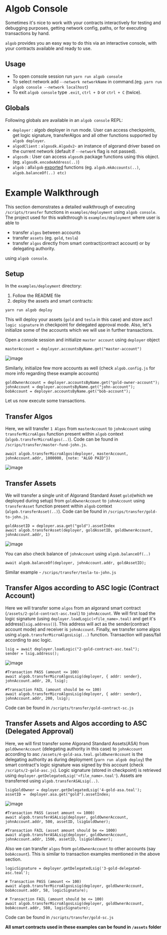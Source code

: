 # Algob Console

Sometimes it's nice to work with your contracts interactively for testing and debugging purposes, getting network config, paths, or for executing transactions by hand. 

`algob` provides you an easy way to do this via an interactive console, with your contracts available and ready to use.

## Usage

* To open console session run `yarn run algob console`
* To select network add `--network networkName` in command.(eg. `yarn run algob console --network localhost`)
* To exit `algob console` type `.exit`, `ctrl + D` or `ctrl + C` (twice). 

## Globals

Following globals are available in an `algob console` REPL:
* `deployer` : algob deployer in run mode. User can access checkpoints, get logic signature, transferAlgos and all other functions supported by `algob deployer`.
* `algodClient` : `algosdk.Algodv2`- an instance of algorand driver based on the current network (default if `--network` flag is not passed).
* `algosdk` : User can access `algosdk` package functions using this object. (eg. `algosdk.encodeAddress(..)`)  
* `algob` : all`algob` [exported](https://github.com/scale-it/algorand-builder/blob/master/packages/algob/src/index.ts) functions (eg. `algob.mkAccounts(..)`, `algob.balanceOf(..) etc)`

# Example Walkthrough

This section demonstrates a detailed walkthrough of executing `/scripts/transfer` functions in `examples/deployment` using `algob console`. The project used for this walkthrough is `examples/deployment` where user is able to 
* transfer `algos` between accounts
* transfer `assets` (eg. `gold`, `tesla`)
* transfer `algos` directly from smart contract(contract account) or by delegating authority.

using `algob console`.

## Setup

In the  `examples/deployment` directory:
1. Follow the README file
2. deploy the assets and smart contracts:
```
yarn run algob deploy
``` 
This will deploy your assets (`gold` and `tesla` in this case) and store asc1 `logic signature` in checkpoint for delegated approval mode. Also, let's initialize some of the accounts which we will use in further transactions. 

Open a console session and initialize `master account` using `deployer` object
```
masterAccount = deployer.accountsByName.get("master-account")
``` 
![image](https://user-images.githubusercontent.com/33264364/97816308-735e8080-1cba-11eb-970d-50f8e3217d8f.png)

Similarly, initialize few more accounts as well (check `algob.config.js` for more info regarding these example accounts)
```
goldOwnerAccount = deployer.accountsByName.get("gold-owner-account");
johnAccount = deployer.accountsByName.get("john-account");
bobAccount = deployer.accountsByName.get("bob-account");
```

Let us now execute some transactions.

## Transfer Algos

Here, we will transfer `1 Algos` from `masterAccount` to `johnAccount` using `transferMicroAlgos` function present within `algob` context (`algob.transferMicroAlgos(..)`). Code can be found in `/scrips/transfer/master-fund-john.js`.

```
await algob.transferMicroAlgos(deployer, masterAccount, johnAccount.addr, 1000000, {note: "ALGO PAID"})
```
![image](https://user-images.githubusercontent.com/33264364/97816714-08627900-1cbd-11eb-86db-1dffbceb125f.png)

## Transfer Assets

We will transfer a single unit of Algorand Standard Asset `gold`(which we deployed during setup) from `goldOwnerAccount` to `johnAccount` using `transferAsset` function present within `algob` context (`algob.transferAsset(..)`). Code can be found in `/scrips/transfer/gold-to-john.js`.

```
goldAssetID = deployer.asa.get("gold").assetIndex
await algob.transferAsset(deployer, goldAssetID, goldOwnerAccount, johnAccount.addr, 1)
```
![image](https://user-images.githubusercontent.com/33264364/97816941-3e086180-1cbf-11eb-87f1-485bde49323c.png)

You can also check balance of `johnAccount` using `algob.balanceOf(..)`
```
await algob.balanceOf(deployer, johnAccount.addr, goldAssetID);
```

Similar example - `/scrips/transfer/tesla-to-john.js`

## Transfer Algos according to ASC logic (Contract Account)

Here we will transfer some `algos` from an algorand smart contract (`/assets/2-gold-contract-asc.teal`) to `johnAccount`. We will first load the logic signature (using `deployer.loadLogic(<file_name>.teal)` and get it's address(`lsig.address()`). This address will act as the sender(contract account mode) and receiver is `johnAccount`. Finally, we transfer some algos using `algob.transferMicroAlgosLsig(..)` function. Transaction will pass/fail according to asc logic.
```
lsig = await deployer.loadLogic("2-gold-contract-asc.teal");
sender = lsig.address(); 
```
![image](https://user-images.githubusercontent.com/33264364/97818537-e3740300-1cc8-11eb-81cd-a64e80106cf7.png)

```
#Transaction PASS (amount <= 100)
await algob.transferMicroAlgosLsig(deployer, { addr: sender}, johnAccount.addr, 20, lsig);

#Transaction FAIL (amount should be <= 100)
await algob.transferMicroAlgosLsig(deployer, { addr: sender}, johnAccount.addr, 200, lsig);
```

Code can be found in `/scripts/transfer/gold-contract-sc.js`

## Transfer Assets and Algos according to ASC (Delegated Approval)

Here, we will first transfer some Algorand Standard Assets(ASA) from `goldOwnerAccount` (delegating authority in this case) to `johnAccount` according to asc `/assets/4-gold-asa.teal`. `goldOwnerAccount` is the delegating authority as during deployment (`yarn run algob deploy`) the smart contract's logic signature was signed by this account (check `/scripts/2-gold-asc.js`). Logic signature (stored in checkpoint) is retrieved using `deployer.getDelegatedLsig('<file_name>.teal'`). Assets are transferred using `algob.transferASALsig(..)`.  

```
lsigGoldOwner = deployer.getDelegatedLsig('4-gold-asa.teal');
assetID =  deployer.asa.get("gold").assetIndex;
```

![image](https://user-images.githubusercontent.com/33264364/97819104-998d1c00-1ccc-11eb-8276-9a47a1a70f14.png)

```
#Transaction PASS (asset amount <= 1000)
await algob.transferASALsig(deployer, goldOwnerAccount, johnAccount.addr, 500, assetID, lsigGoldOwner);

#Transaction FAIL (asset amount should be <= 1000)
await algob.transferASALsig(deployer, goldOwnerAccount, johnAccount.addr, 1500, assetID, lsigGoldOwner);
```

Also we can transfer `algos` from `goldOwnerAccount` to other accounts (say `bobAccount`). This is similar to transaction examples mentioned in the above section.

```
logicSignature = deployer.getDelegatedLsig('3-gold-delegated-asc.teal');

# Transaction PASS (amount <= 100)
await algob.transferMicroAlgosLsig(deployer, goldOwnerAccount, bobAccount.addr, 58, logicSignature);

# Transaction FAIL (amount should be <= 100)
await algob.transferMicroAlgosLsig(deployer, goldOwnerAccount, bobAccount.addr, 580, logicSignature);
```  
Code can be found in `/scripts/transfer/gold-sc.js`

**All smart contracts used in these examples can be found in `/assets` folder**
